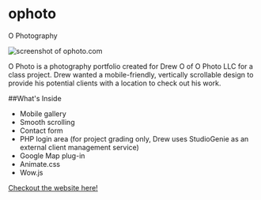 # ophoto
O Photography

![screenshot of ophoto.com](http://aduhautois.com/img/ophoto_web.jpg)

O Photo is a photography portfolio created for Drew O of O Photo LLC for a class project. Drew wanted a mobile-friendly, vertically scrollable design to provide his potential clients with a location to check out his work.

##What's Inside

* Mobile gallery
* Smooth scrolling
* Contact form
* PHP login area (for project grading only, Drew uses StudioGenie as an external client management service)
* Google Map plug-in
* Animate.css
* Wow.js

[Checkout the website here!](http://www.aduhautois.com/ophoto)